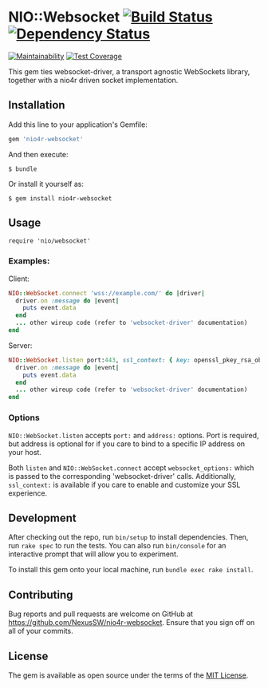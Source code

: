 # NIO::Websocket [![Build Status](https://travis-ci.org/NexusSW/nio4r-websocket.svg?branch=master)](https://travis-ci.org/NexusSW/nio4r-websocket) [![Dependency Status](https://gemnasium.com/badges/github.com/NexusSW/nio4r-websocket.svg)](https://gemnasium.com/github.com/NexusSW/nio4r-websocket)

[![Maintainability](https://api.codeclimate.com/v1/badges/cce01221d575804b09f5/maintainability)](https://codeclimate.com/github/NexusSW/nio4r-websocket/maintainability) [![Test Coverage](https://api.codeclimate.com/v1/badges/cce01221d575804b09f5/test_coverage)](https://codeclimate.com/github/NexusSW/nio4r-websocket/test_coverage)

This gem ties websocket-driver, a transport agnostic WebSockets library, together with a nio4r driven socket implementation.

## Installation

Add this line to your application's Gemfile:

```ruby
gem 'nio4r-websocket'
```

And then execute:

    $ bundle

Or install it yourself as:

    $ gem install nio4r-websocket

## Usage

`require 'nio/websocket'`

### Examples:

Client:

```ruby
NIO::WebSocket.connect 'wss://example.com/' do |driver|
  driver.on :message do |event|
    puts event.data
  end
  ... other wireup code (refer to 'websocket-driver' documentation)
end
```

Server:

```ruby
NIO::WebSocket.listen port:443, ssl_context: { key: openssl_pkey_rsa_obj, cert: x509_cert_obj } do |driver|
  driver.on :message do |event|
    puts event.data
  end
  ... other wireup code (refer to 'websocket-driver' documentation)
end
```

### Options

`NIO::WebSocket.listen` accepts `port:` and `address:` options.  Port is required, but address is optional for if you care to bind to a specific IP address on your host.

Both `listen` and `NIO::WebSocket.connect` accept `websocket_options:` which is passed to the corresponding 'websocket-driver' calls.  Additionally, `ssl_context:` is available if you care to enable and customize your SSL experience.

## Development

After checking out the repo, run `bin/setup` to install dependencies. Then, run `rake spec` to run the tests. You can also run `bin/console` for an interactive prompt that will allow you to experiment.

To install this gem onto your local machine, run `bundle exec rake install`.

## Contributing

Bug reports and pull requests are welcome on GitHub at https://github.com/NexusSW/nio4r-websocket.  Ensure that you sign off on all of your commits.

## License

The gem is available as open source under the terms of the [MIT License](http://opensource.org/licenses/MIT).
